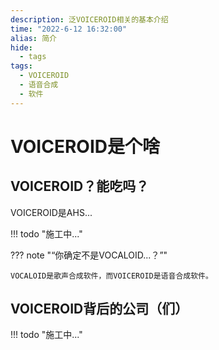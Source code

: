 ```yaml
---
description: 泛VOICEROID相关的基本介绍
time: "2022-6-12 16:32:00"
alias: 简介
hide:
  - tags
tags:
  - VOICEROID
  - 语音合成
  - 软件
---
```


# VOICEROID是个啥

## **VOICEROID？能吃吗？**

VOICEROID是AHS...

!!! todo "施工中..."

??? note "“你确定不是VOCALOID...？”"

    VOCALOID是歌声合成软件，而VOICEROID是语音合成软件。

## **VOICEROID背后的公司（们）**

!!! todo "施工中..."